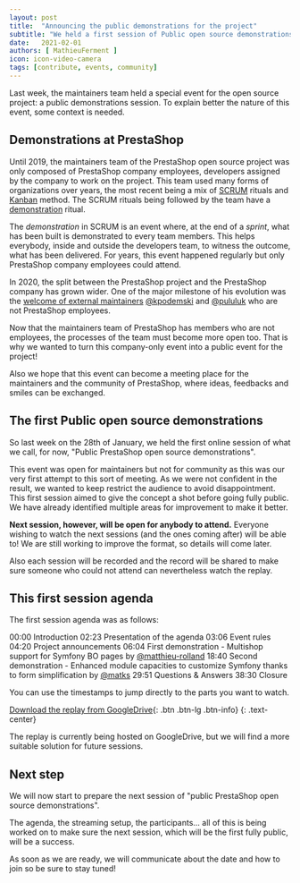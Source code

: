 ```yaml
---
layout: post
title:  "Announcing the public demonstrations for the project"
subtitle: "We held a first session of Public open source demonstrations for the project"
date:   2021-02-01
authors: [ MathieuFerment ]
icon: icon-video-camera
tags: [contribute, events, community]
---
```


Last week, the maintainers team held a special event for the open source project: a public demonstrations session. To explain better the nature of this event, some context is needed.

## Demonstrations at PrestaShop

Until 2019, the maintainers team of the PrestaShop open source project was only composed of PrestaShop company employees, developers assigned by the company to work on the project. This team used many forms of organizations over years, the most recent being a mix of [SCRUM](https://www.scrum.org/) rituals and [Kanban](https://en.wikipedia.org/wiki/Kanban_(development)) method. The SCRUM rituals being followed by the team have a [demonstration](https://manifesto.co.uk/scrum-practice-sprint-demo/) ritual.

The _demonstration_ in SCRUM is an event where, at the end of a _sprint_, what has been built is demonstrated to every team members. This helps everybody, inside and outside the developers team, to witness the outcome, what has been delivered. For years, this event happened regularly but only PrestaShop company employees could attend.

In 2020, the split between the PrestaShop project and the PrestaShop company has grown wider. One of the major milestone of his evolution was the [welcome of external maintainers](https://build.prestashop.com/news/coreweekly-43-2020/) [@kpodemski](https://github.com/kpodemski) and [@pululuk](https://github.com/pululuk) who are not PrestaShop employees.

Now that the maintainers team of PrestaShop has members who are not employees, the processes of the team must become more open too. That is why we wanted to turn this company-only event into a public event for the project!

Also we hope that this event can become a meeting place for the maintainers and the community of PrestaShop, where ideas, feedbacks and smiles can be exchanged.

## The first Public open source demonstrations

So last week on the 28th of January, we held the first online session of what we call, for now, "Public PrestaShop open source demonstrations".

This event was open for maintainers but not for community as this was our very first attempt to this sort of meeting. As we were not confident in the result, we wanted to keep restrict the audience to avoid disappointment. This first session aimed to give the concept a shot before going fully public. We have already identified multiple areas for improvement to make it better.

**Next session, however, will be open for anybody to attend.** Everyone wishing to watch the next sessions (and the ones coming after) will be able to! We are still working to improve the format, so details will come later.

Also each session will be recorded and the record will be shared to make sure someone who could not attend can nevertheless watch the replay.

## This first session agenda

The first session agenda was as follows:

00:00 Introduction
02:23 Presentation of the agenda
03:06 Event rules
04:20 Project announcements
06:04 First demonstration - Multishop support for Symfony BO pages by [@matthieu-rolland](http://github.com/matthieu-rolland)
18:40 Second demonstration - Enhanced module capacities to customize Symfony thanks to form simplification by [@matks](http://github.com/matks)
29:51 Questions & Answers
38:30 Closure

You can use the timestamps to jump directly to the parts you want to watch.

[Download the replay from GoogleDrive](https://drive.google.com/file/d/1OYa9txWYnPu5jU5rP5JXJFiaBzvJG4VS/view?usp=sharing){: .btn .btn-lg .btn-info}
{: .text-center}

The replay is currently being hosted on GoogleDrive, but we will find a more suitable solution for future sessions.

## Next step

We will now start to prepare the next session of "public PrestaShop open source demonstrations".

The agenda, the streaming setup, the participants... all of this is being worked on to make sure the next session, which will be the first fully public, will be a success.

As soon as we are ready, we will communicate about the date and how to join so be sure to stay tuned!

